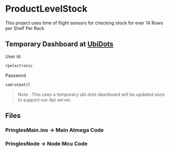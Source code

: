 # ProductLevelStock
This project uses time of flight sensors for checking stock for ever 14 Rows per Shelf Per Rack

## Temporary Dashboard at [UbiDots](https://ubidots.com/)
User Id
```sh
rpelectronic
```
Password
```sh
samratpatil
```
> Note :
This uses a temporary ubi dots dashboard will be updated soon to support our Api server.

## Files
### PringlesMain.ino -> Main Atmega Code
### PringlesNode -> Node Mcu Code
